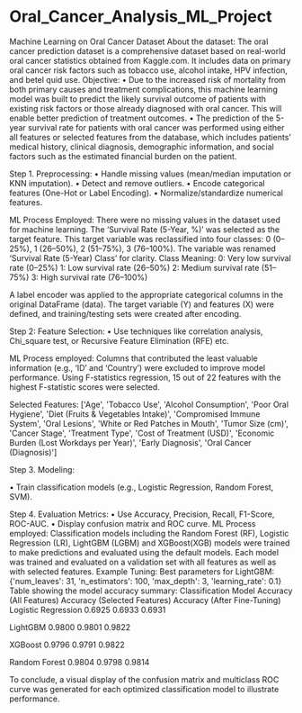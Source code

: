 # Oral_Cancer_Analysis_ML_Project
Machine Learning on Oral Cancer Dataset
About the dataset:
The oral cancer prediction dataset is a comprehensive dataset based on real-world oral cancer statistics obtained from Kaggle.com. It includes data on primary oral cancer risk factors such as tobacco use, alcohol intake, HPV infection, and betel quid use.
Objective: 
•	Due to the increased risk of mortality from both primary causes and treatment complications, this machine learning model was built to predict the likely survival outcome of patients with existing risk factors or those already diagnosed with oral cancer. This will enable better prediction of treatment outcomes.
•	The prediction of the 5-year survival rate for patients with oral cancer was performed using either all features or selected features from the database, which includes patients’ medical history, clinical diagnosis, demographic information, and social factors such as the estimated financial burden on the patient.

Step 1. Preprocessing:
•	Handle missing values (mean/median imputation or KNN imputation).
•	Detect and remove outliers.
•	Encode categorical features (One-Hot or Label Encoding).
•	Normalize/standardize numerical features.

ML Process Employed:
There were no missing values in the dataset used for machine learning. The ‘Survival Rate (5-Year, %)’ was selected as the target feature.
This target variable was reclassified into four classes:
 0 (0–25%),
1 (26–50%),
2 (51–75%),
3 (76–100%).
The variable was renamed ‘Survival Rate (5-Year) Class’ for clarity.
Class Meaning:
0: Very low survival rate (0–25%)
1: Low survival rate (26–50%)
2: Medium survival rate (51–75%)
3: High survival rate (76–100%)

A label encoder was applied to the appropriate categorical columns in the original DataFrame (data). The target variable (Y) and features (X) were defined, and training/testing sets were created after encoding.

Step 2: Feature Selection:
•	Use techniques like correlation analysis, Chi_square test, or Recursive Feature Elimination (RFE) etc.

ML Process employed:
Columns that contributed the least valuable information (e.g., ‘ID’ and ‘Country’) were excluded to improve model performance.
Using F-statistics regression, 15 out of 22 features with the highest F-statistic scores were selected.

Selected Features:
['Age', 'Tobacco Use', 'Alcohol Consumption', 'Poor Oral Hygiene', 'Diet (Fruits & Vegetables Intake)', 'Compromised Immune System', 'Oral Lesions', 'White or Red Patches in Mouth', 'Tumor Size (cm)', 'Cancer Stage', 'Treatment Type', 'Cost of Treatment (USD)', 'Economic Burden (Lost Workdays per Year)', 'Early Diagnosis', 'Oral Cancer (Diagnosis)']

Step 3. Modeling:

•	Train classification models (e.g., Logistic Regression, Random Forest, SVM).

Step 4. Evaluation Metrics:
•	  Use Accuracy, Precision, Recall, F1-Score, ROC-AUC.
•	  Display confusion matrix and ROC curve.
ML Process employed:
Classification models including the Random Forest (RF), Logistic Regression (LR), LightGBM (LGBM) and XGBoost(XGB) models were trained to make predictions and evaluated using the default models.
Each model was trained and evaluated on a validation set with all features as well as with selected features.
Example Tuning:
Best parameters for LightGBM:
{'num_leaves': 31, 'n_estimators': 100, 'max_depth': 3, 'learning_rate': 0.1}
Table showing the model accuracy summary:
Classification Model	Accuracy (All Features)	Accuracy (Selected Features)	Accuracy (After Fine-Tuning)
Logistic Regression	0.6925	0.6933	0.6931

LightGBM	0.9800	0.9801	0.9822

XGBoost	0.9796	0.9791	0.9822

Random Forest	0.9804	0.9798	0.9814

To conclude, a visual display of the confusion matrix and multiclass ROC curve was generated for each optimized classification model to illustrate performance.

